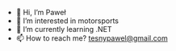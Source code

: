 - 👋 Hi, I’m Paweł
- 👀 I’m interested in motorsports
- 🌱 I’m currently learning .NET
- 📫 How to reach me? tesnypawel@gmail.com

<!---
pq4u/pq4u is a ✨ special ✨ repository because its `README.md` (this file) appears on your GitHub profile.
You can click the Preview link to take a look at your changes.fdfdfd
--->
